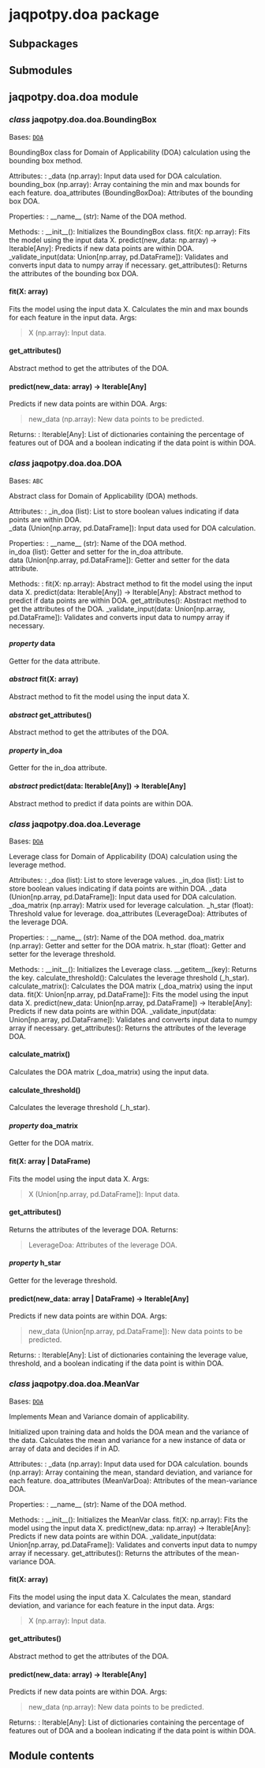 # jaqpotpy.doa package

## Subpackages

## Submodules

## jaqpotpy.doa.doa module

### *class* jaqpotpy.doa.doa.BoundingBox

Bases: [`DOA`](#jaqpotpy.doa.doa.DOA)

BoundingBox class for Domain of Applicability (DOA) calculation using the bounding box method.

Attributes:
: \_data (np.array): Input data used for DOA calculation.
  bounding_box (np.array): Array containing the min and max bounds for each feature.
  doa_attributes (BoundingBoxDoa): Attributes of the bounding box DOA.

Properties:
: \_\_name_\_ (str): Name of the DOA method.

Methods:
: \_\_init_\_(): Initializes the BoundingBox class.
  fit(X: np.array): Fits the model using the input data X.
  predict(new_data: np.array) -> Iterable[Any]: Predicts if new data points are within DOA.
  \_validate_input(data: Union[np.array, pd.DataFrame]): Validates and converts input data to numpy array if necessary.
  get_attributes(): Returns the attributes of the bounding box DOA.

#### fit(X: array)

Fits the model using the input data X.
Calculates the min and max bounds for each feature in the input data.
Args:

> X (np.array): Input data.

#### get_attributes()

Abstract method to get the attributes of the DOA.

#### predict(new_data: array) → Iterable[Any]

Predicts if new data points are within DOA.
Args:

> new_data (np.array): New data points to be predicted.

Returns:
: Iterable[Any]: List of dictionaries containing the percentage of features out of DOA and a boolean indicating if the data point is within DOA.

### *class* jaqpotpy.doa.doa.DOA

Bases: `ABC`

Abstract class for Domain of Applicability (DOA) methods.

Attributes:
: \_in_doa (list): List to store boolean values indicating if data points are within DOA.
  <br/>
  \_data (Union[np.array, pd.DataFrame]): Input data used for DOA calculation.

Properties:
: \_\_name_\_ (str): Name of the DOA method.
  <br/>
  in_doa (list): Getter and setter for the in_doa attribute.
  <br/>
  data (Union[np.array, pd.DataFrame]): Getter and setter for the data attribute.

Methods:
: fit(X: np.array): Abstract method to fit the model using the input data X.
  predict(data: Iterable[Any]) -> Iterable[Any]: Abstract method to predict if data points are within DOA.
  get_attributes(): Abstract method to get the attributes of the DOA.
  \_validate_input(data: Union[np.array, pd.DataFrame]): Validates and converts input data to numpy array if necessary.

#### *property* data

Getter for the data attribute.

#### *abstract* fit(X: array)

Abstract method to fit the model using the input data X.

#### *abstract* get_attributes()

Abstract method to get the attributes of the DOA.

#### *property* in_doa

Getter for the in_doa attribute.

#### *abstract* predict(data: Iterable[Any]) → Iterable[Any]

Abstract method to predict if data points are within DOA.

### *class* jaqpotpy.doa.doa.Leverage

Bases: [`DOA`](#jaqpotpy.doa.doa.DOA)

Leverage class for Domain of Applicability (DOA) calculation using the leverage method.

Attributes:
: \_doa (list): List to store leverage values.
  \_in_doa (list): List to store boolean values indicating if data points are within DOA.
  \_data (Union[np.array, pd.DataFrame]): Input data used for DOA calculation.
  \_doa_matrix (np.array): Matrix used for leverage calculation.
  \_h_star (float): Threshold value for leverage.
  doa_attributes (LeverageDoa): Attributes of the leverage DOA.

Properties:
: \_\_name_\_ (str): Name of the DOA method.
  doa_matrix (np.array): Getter and setter for the DOA matrix.
  h_star (float): Getter and setter for the leverage threshold.

Methods:
: \_\_init_\_(): Initializes the Leverage class.
  \_\_getitem_\_(key): Returns the key.
  calculate_threshold(): Calculates the leverage threshold (_h_star).
  calculate_matrix(): Calculates the DOA matrix (_doa_matrix) using the input data.
  fit(X: Union[np.array, pd.DataFrame]): Fits the model using the input data X.
  predict(new_data: Union[np.array, pd.DataFrame]) -> Iterable[Any]: Predicts if new data points are within DOA.
  \_validate_input(data: Union[np.array, pd.DataFrame]): Validates and converts input data to numpy array if necessary.
  get_attributes(): Returns the attributes of the leverage DOA.

#### calculate_matrix()

Calculates the DOA matrix (_doa_matrix) using the input data.

#### calculate_threshold()

Calculates the leverage threshold (_h_star).

#### *property* doa_matrix

Getter for the DOA matrix.

#### fit(X: array | DataFrame)

Fits the model using the input data X.
Args:

> X (Union[np.array, pd.DataFrame]): Input data.

#### get_attributes()

Returns the attributes of the leverage DOA.
Returns:

> LeverageDoa: Attributes of the leverage DOA.

#### *property* h_star

Getter for the leverage threshold.

#### predict(new_data: array | DataFrame) → Iterable[Any]

Predicts if new data points are within DOA.
Args:

> new_data (Union[np.array, pd.DataFrame]): New data points to be predicted.

Returns:
: Iterable[Any]: List of dictionaries containing the leverage value, threshold, and a boolean indicating if the data point is within DOA.

### *class* jaqpotpy.doa.doa.MeanVar

Bases: [`DOA`](#jaqpotpy.doa.doa.DOA)

Implements Mean and Variance domain of applicability.

Initialized upon training data and holds the DOA mean and the variance of the data.
Calculates the mean and variance for a new instance of data or array of data and decides if in AD.

Attributes:
: \_data (np.array): Input data used for DOA calculation.
  bounds (np.array): Array containing the mean, standard deviation, and variance for each feature.
  doa_attributes (MeanVarDoa): Attributes of the mean-variance DOA.

Properties:
: \_\_name_\_ (str): Name of the DOA method.

Methods:
: \_\_init_\_(): Initializes the MeanVar class.
  fit(X: np.array): Fits the model using the input data X.
  predict(new_data: np.array) -> Iterable[Any]: Predicts if new data points are within DOA.
  \_validate_input(data: Union[np.array, pd.DataFrame]): Validates and converts input data to numpy array if necessary.
  get_attributes(): Returns the attributes of the mean-variance DOA.

#### fit(X: array)

Fits the model using the input data X.
Calculates the mean, standard deviation, and variance for each feature in the input data.
Args:

> X (np.array): Input data.

#### get_attributes()

Abstract method to get the attributes of the DOA.

#### predict(new_data: array) → Iterable[Any]

Predicts if new data points are within DOA.
Args:

> new_data (np.array): New data points to be predicted.

Returns:
: Iterable[Any]: List of dictionaries containing the percentage of features out of DOA and a boolean indicating if the data point is within DOA.

## Module contents
